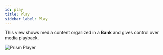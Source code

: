 ```yaml
---
id: play
title: Play
sidebar_label: Play
---
```


<!--
This view shows media content organized in **Banks** and gives control over media playback on **Layers**.
Media can be adjusted in the **Preview** window before loading it on a **Layer**. Various parameters of the Layer can be adjusted in the **Layer Options** panel.
-->

<!--
This view shows media content organized in a **Bank** and gives control over media playback on the **Layer**.
Media can be adjusted in the **Preview** window before loading it on the **Layer**. Various parameters of the Layer can be adjusted in the **Layer Options** panel.
-->


This view shows media content organized in a **Bank** and gives control over media playback.



![Prism Player](/prismdocs/images/player-play-view.png)